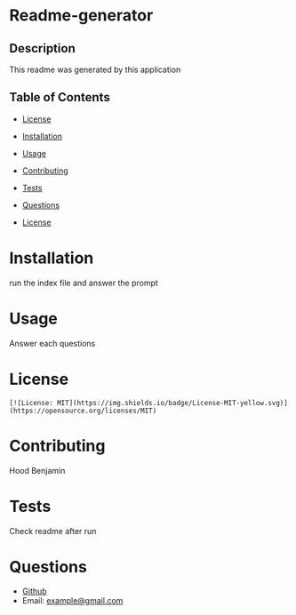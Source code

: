 
  # Readme-generator

  ## Description
  This readme was generated by this application

  ## Table of Contents
  
  
  * [License](#license)
  * [Installation](#installation)
  * [Usage](#usage)
  * [Contributing](#contributing)
  * [Tests](#tests)
  * [Questions](#questions)
  
  
 
  * [License](#license)
  
  
  # Installation
  run the index file and answer the prompt
  
  # Usage
  Answer each questions
  
  # License
    [![License: MIT](https://img.shields.io/badge/License-MIT-yellow.svg)](https://opensource.org/licenses/MIT)

  # Contributing
  Hood Benjamin

  # Tests
  Check readme after run

  # Questions
  * [Github](github.com/hoodgail)
  * Email: example@gmail.com
